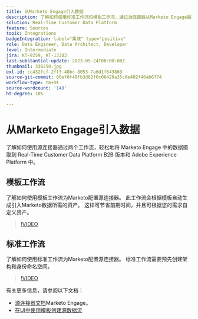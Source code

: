 ```yaml
---
title: 从Marketo Engage引入数据
description: 了解如何使用标准工作流和模板工作流，通过源连接器从Marketo Engage摄取数据。
solution: Real-Time Customer Data Platform
feature: Sources
topic: Integrations
badgeIntegration: label="集成" type="positive"
role: Data Engineer, Data Architect, Developer
level: Intermediate
jira: KT-9259, KT-13303
last-substantial-update: 2023-05-24T00:00:00Z
thumbnail: 338250.jpg
exl-id: cc432fcf-2ff3-48bc-8053-7a6d1f643869
source-git-commit: 00ef0f40fb3d82f0c06428a35c0e402f46ab6774
workflow-type: tm+mt
source-wordcount: '148'
ht-degree: 18%

---
```


# 从Marketo Engage引入数据

了解如何使用源连接器通过两个工作流，轻松地将 Marketo Engage 中的数据摄取到 Real-Time Customer Data Platform B2B 版本和 Adobe Experience Platform 中。

## 模板工作流

了解如何使用模板工作流为Marketo配置源连接器。 此工作流会根据模板自动生成引入Marketo数据所需的资产。 这样可节省前期时间，并且可根据您的需求自定义资产。

>[!VIDEO](https://video.tv.adobe.com/v/3419550?learn=on)

## 标准工作流

了解如何使用标准工作流为Marketo配置源连接器。 标准工作流需要预先创建架构和身份命名空间。

>[!VIDEO](https://video.tv.adobe.com/v/338250?learn=on)

有关更多信息，请参阅以下文档：
* [源连接器文档](https://experienceleague.adobe.com/docs/experience-platform/sources/connectors/adobe-applications/marketo/marketo.html)Marketo Engage。
* [在UI中使用模板创建源数据流](https://experienceleague.adobe.com/docs/experience-platform/sources/ui-tutorials/templates.html#)
